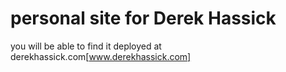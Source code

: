 # personal site for Derek Hassick
you will be able to find it deployed at derekhassick.com[www.derekhassick.com]